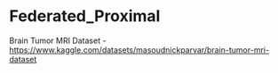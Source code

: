 # Federated_Proximal

Brain Tumor MRI Dataset - https://www.kaggle.com/datasets/masoudnickparvar/brain-tumor-mri-dataset
